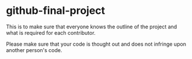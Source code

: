 # github-final-project

This is to make sure that everyone knows the outline of the project
and what is required for each contributor.

Please make sure that your code is thought out 
and does not infringe upon another person's code.
